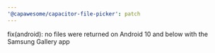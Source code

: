 ```yaml
---
'@capawesome/capacitor-file-picker': patch
---
```


fix(android): no files were returned on Android 10 and below with the Samsung Gallery app

